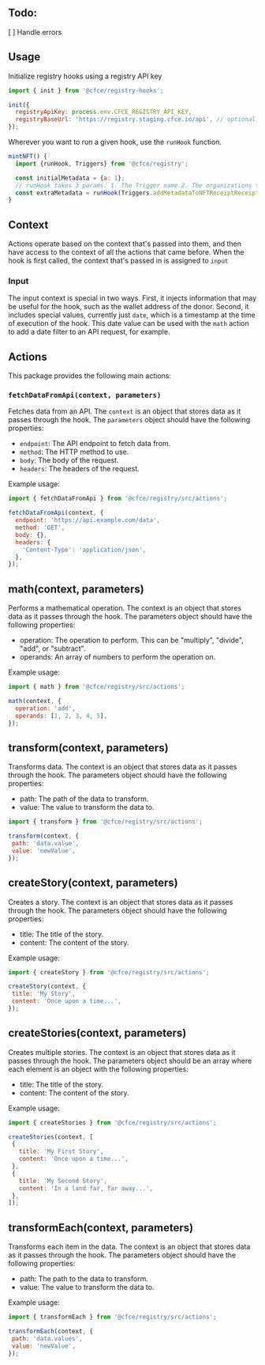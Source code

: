 ## Todo:

[ ] Handle errors

## Usage

Initialize registry hooks using a registry API key

```jsx
import { init } from '@cfce/registry-hooks';

init({
  registryApiKey: process.env.CFCE_REGISTRY_API_KEY,
  registryBaseUrl: 'https://registry.staging.cfce.io/api', // optional, for if you want to use the staging version, which you probably do
});
```

Wherever you want to run a given hook, use the `runHook` function.

```jsx
mintNFT() {
  import {runHook, Triggers} from '@cfce/registry';

  const initialMetadata = {a: 1};
  // runHook takes 3 params. 1. The Trigger name 2. The organizations to check and 3. Additional data that can be used by the the hook (currently just the below)
  const extraMetadata = runHook(Triggers.addMetadataToNFTReceiptReceipt, organizationId, {userId, walletId, organizationId}); // include metadata that might be used by the hooks.
}
```

## Context

Actions operate based on the context that's passed into them, and then have access to the context of all the actions that came before. When the hook is first called, the context that's passed in is assigned to `input`

### Input

The input context is special in two ways. First, it injects information that may be useful for the hook, such as the wallet address of the donor. Second, it includes special values, currently just `date`, which is a timestamp at the time of execution of the hook. This date value can be used with the `math` action to add a date filter to an API request, for example.

## Actions

This package provides the following main actions:

### `fetchDataFromApi(context, parameters)`

Fetches data from an API. The `context` is an object that stores data as it passes through the hook. The `parameters` object should have the following properties:

- `endpoint`: The API endpoint to fetch data from.
- `method`: The HTTP method to use.
- `body`: The body of the request.
- `headers`: The headers of the request.

Example usage:

```javascript
import { fetchDataFromApi } from '@cfce/registry/src/actions';

fetchDataFromApi(context, {
  endpoint: 'https://api.example.com/data',
  method: 'GET',
  body: {},
  headers: {
    'Content-Type': 'application/json',
  },
});
```

## math(context, parameters)

Performs a mathematical operation. The context is an object that stores data as it passes through the hook. The parameters object should have the following properties:
 - operation: The operation to perform. This can be "multiply", "divide", "add", or "subtract".
 - operands: An array of numbers to perform the operation on.

Example usage:
```javascript
import { math } from '@cfce/registry/src/actions';

math(context, {
  operation: 'add',
  operands: [1, 2, 3, 4, 5],
});
```

## transform(context, parameters)
Transforms data. The context is an object that stores data as it passes through the hook. The parameters object should have the following properties:
 - path: The path of the data to transform.
 - value: The value to transform the data to.
 ```javascript
import { transform } from '@cfce/registry/src/actions';

transform(context, {
  path: 'data.value',
  value: 'newValue',
});
```
## createStory(context, parameters)
Creates a story. The context is an object that stores data as it passes through the hook. The parameters object should have the following properties:

 - title: The title of the story.
 - content: The content of the story.

 Example usage:
 ```javascript
import { createStory } from '@cfce/registry/src/actions';

createStory(context, {
  title: 'My Story',
  content: 'Once upon a time...',
});
```

## createStories(context, parameters)
Creates multiple stories. The context is an object that stores data as it passes through the hook. The parameters object should be an array where each element is an object with the following properties:

 - title: The title of the story.
 - content: The content of the story.

 Example usage:
 ```javascript
import { createStories } from '@cfce/registry/src/actions';

createStories(context, [
  {
    title: 'My First Story',
    content: 'Once upon a time...',
  },
  {
    title: 'My Second Story',
    content: 'In a land far, far away...',
  },
]);
```

## transformEach(context, parameters)
Transforms each item in the data. The context is an object that stores data as it passes through the hook. The parameters object should have the following properties:

 - path: The path to the data to transform.
 - value: The value to transform the data to.

 Example usage:
 ```javascript
import { transformEach } from '@cfce/registry/src/actions';

transformEach(context, {
  path: 'data.values',
  value: 'newValue',
});
```